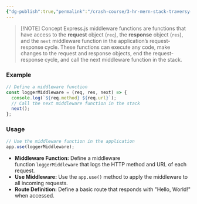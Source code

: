```yaml
---
{"dg-publish":true,"permalink":"/crash-course/3-hr-mern-stack-traversy-media/1-4-middleware/","noteIcon":""}
---
```



> [!NOTE] Concept
> Express.js middleware functions are functions that have access to the **request** object (`req`), the **response** object (`res`), and the `next` middleware function in the application’s request-response cycle. These functions can execute any code, make changes to the request and response objects, end the request-response cycle, and call the next middleware function in the stack.

### Example
```js
// Define a middleware function
const loggerMiddleware = (req, res, next) => {
  console.log(`${req.method} ${req.url}`);
  // Call the next middleware function in the stack
  next();
};
```

### Usage
```js
// Use the middleware function in the application
app.use(loggerMiddleware);
```

- **Middleware Function:** Define a middleware function `loggerMiddleware` that logs the HTTP method and URL of each request.
- **Use Middleware:** Use the `app.use()` method to apply the middleware to all incoming requests.
- **Route Definition:** Define a basic route that responds with "Hello, World!" when accessed.